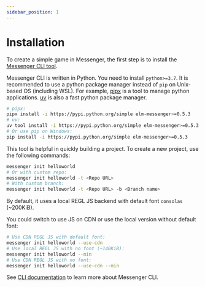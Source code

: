```yaml
---
sidebar_position: 1
---
```


# Installation

To create a simple game in Messenger, the first step is to install the [Messenger CLI tool](https://github.com/elm-messenger/Messenger).

Messenger CLI is written in Python. You need to install `python>=3.7`.
It is recommended to use a python package manager instead of `pip` on Unix-based OS (including WSL).
For example, [pipx](https://pipx.pypa.io/stable/) is a tool to manage python applications.
[uv](https://github.com/astral-sh/uv) is also a fast python package manager.

```bash
# pipx:
pipx install -i https://pypi.python.org/simple elm-messenger>=0.5.3
# uv:
uv tool install -i https://pypi.python.org/simple elm-messenger>=0.5.3
# Or use pip on Windows:
pip install -i https://pypi.python.org/simple elm-messenger>=0.5.3
```

This tool is helpful in quickly building a project. To create a new project, use the following commands:

```bash
messenger init helloworld
# Or with custom repo:
messenger init helloworld -t <Repo URL>
# With custom branch:
messenger init helloworld -t <Repo URL> -b <Branch name>
```

By default, it uses a local REGL JS backend with default font `consolas` (~200KiB).

You could switch to use JS on CDN or use the local version without default font:

```bash
# Use CDN REGL JS with default font:
messenger init helloworld --use-cdn
# Use local REGL JS with no font (~140KiB):
messenger init helloworld --min
# Use CDN REGL JS with no font:
messenger init helloworld --use-cdn --min
```

See [CLI documentation](../misc/som#messenger-cli-commands) to learn more about Messenger CLI.
